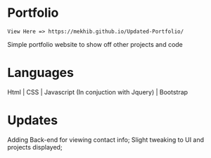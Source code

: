 # Portfolio
	View Here => https://mekhib.github.io/Updated-Portfolio/
Simple portfolio website to show off other projects and code
# Languages
Html |
CSS |
Javascript (In conjuction with Jquery) | 
Bootstrap
# Updates
Adding Back-end for viewing contact info; Slight tweaking to UI and projects displayed;



